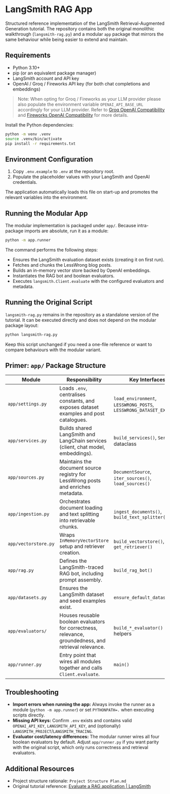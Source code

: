 # LangSmith RAG App

Structured reference implementation of the LangSmith Retrieval-Augmented Generation tutorial. The repository contains both the original monolithic walkthrough (`langsmith-rag.py`) and a modular `app` package that mirrors the same behaviour while being easier to extend and maintain.

## Requirements
- Python 3.10+
- pip (or an equivalent package manager)
- LangSmith account and API key
- OpenAI / Groq / Fireworks API key (for both chat completions and embeddings)

> Note: When opting for Groq / Fireworks as your LLM provider please also populate the environment variable ``OPENAI_API_BASE_URL`` accordingly for your LLM provider. Refer to [Groq OpenAI Compatibility](https://console.groq.com/docs/openai) and [Fireworks OpenAI Compatibility](https://docs.fireworks.ai/tools-sdks/openai-compatibility) for more details.

Install the Python dependencies:

```bash
python -m venv .venv
source .venv/bin/activate
pip install -r requirements.txt
```

## Environment Configuration
1. Copy `.env.example` to `.env` at the repository root.
2. Populate the placeholder values with your LangSmith and OpenAI credentials.

The application automatically loads this file on start-up and promotes the relevant variables into the environment.

## Running the Modular App
The modular implementation is packaged under `app/`. Because intra-package imports are absolute, run it as a module:

```bash
python -m app.runner
```

The command performs the following steps:
- Ensures the LangSmith evaluation dataset exists (creating it on first run).
- Fetches and chunks the LessWrong blog posts.
- Builds an in-memory vector store backed by OpenAI embeddings.
- Instantiates the RAG bot and boolean evaluators.
- Executes `langsmith.Client.evaluate` with the configured evaluators and metadata.

## Running the Original Script
`langsmith-rag.py` remains in the repository as a standalone version of the tutorial. It can be executed directly and does not depend on the modular package layout:

```bash
python langsmith-rag.py
```

Keep this script unchanged if you need a one-file reference or want to compare behaviours with the modular variant.

## Primer: `app/` Package Structure

| Module | Responsibility | Key Interfaces |
| --- | --- | --- |
| `app/settings.py` | Loads `.env`, centralises constants, and exposes dataset examples and post catalogues. | `load_environment`, `LESSWRONG_POSTS`, `LESSWRONG_DATASET_EXAMPLES` |
| `app/services.py` | Builds shared LangSmith and LangChain services (client, chat model, embeddings). | `build_services()`, `Services` dataclass |
| `app/sources.py` | Maintains the document source registry for LessWrong posts and enriches metadata. | `DocumentSource`, `iter_sources()`, `load_sources()` |
| `app/ingestion.py` | Orchestrates document loading and text splitting into retrievable chunks. | `ingest_documents()`, `build_text_splitter()` |
| `app/vectorstore.py` | Wraps `InMemoryVectorStore` setup and retriever creation. | `build_vectorstore()`, `get_retriever()` |
| `app/rag.py` | Defines the LangSmith-traced RAG bot, including prompt assembly. | `build_rag_bot()` |
| `app/datasets.py` | Ensures the LangSmith dataset and seed examples exist. | `ensure_default_dataset()` |
| `app/evaluators/` | Houses reusable boolean evaluators for correctness, relevance, groundedness, and retrieval relevance. | `build_*_evaluator()` helpers |
| `app/runner.py` | Entry point that wires all modules together and calls `Client.evaluate`. | `main()` |

## Troubleshooting
- **Import errors when running the app:** Always invoke the runner as a module (`python -m app.runner`) or set `PYTHONPATH=.` when executing scripts directly.
- **Missing API keys:** Confirm `.env` exists and contains valid `OPENAI_API_KEY`, `LANGSMITH_API_KEY`, and (optionally) `LANGSMITH_PROJECT`/`LANGSMITH_TRACING`.
- **Evaluator cost/latency differences:** The modular runner wires all four boolean evaluators by default. Adjust `app/runner.py` if you want parity with the original script, which only runs correctness and retrieval evaluators.

## Additional Resources
- Project structure rationale: `Project Structure Plan.md`
- Original tutorial reference: [Evaluate a RAG application | LangSmith](https://docs.langchain.com/langsmith/evaluate-rag-tutorial)

